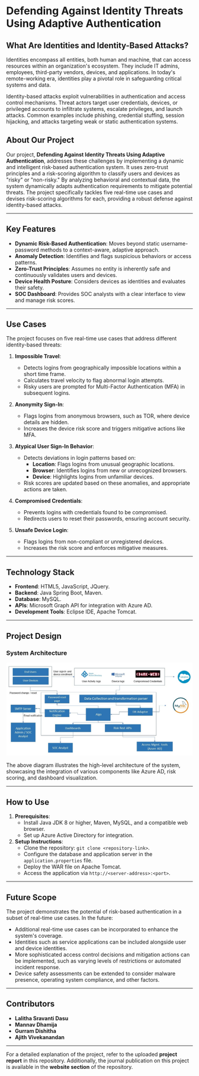 # Defending Against Identity Threats Using Adaptive Authentication

## What Are Identities and Identity-Based Attacks?
Identities encompass all entities, both human and machine, that can access resources within an organization's ecosystem. They include IT admins, employees, third-party vendors, devices, and applications. In today's remote-working era, identities play a pivotal role in safeguarding critical systems and data.

Identity-based attacks exploit vulnerabilities in authentication and access control mechanisms. Threat actors target user credentials, devices, or privileged accounts to infiltrate systems, escalate privileges, and launch attacks. Common examples include phishing, credential stuffing, session hijacking, and attacks targeting weak or static authentication systems.

## About Our Project
Our project, **Defending Against Identity Threats Using Adaptive Authentication**, addresses these challenges by implementing a dynamic and intelligent risk-based authentication system. It uses zero-trust principles and a risk-scoring algorithm to classify users and devices as "risky" or "non-risky." By analyzing behavioral and contextual data, the system dynamically adapts authentication requirements to mitigate potential threats.
The project specifically tackles five real-time use cases and devises risk-scoring algorithms for each, providing a robust defense against identity-based attacks.

---

## Key Features
- **Dynamic Risk-Based Authentication**: Moves beyond static username-password methods to a context-aware, adaptive approach.
- **Anomaly Detection**: Identifies and flags suspicious behaviors or access patterns.
- **Zero-Trust Principles**: Assumes no entity is inherently safe and continuously validates users and devices.
- **Device Health Posture**: Considers devices as identities and evaluates their safety.
- **SOC Dashboard**: Provides SOC analysts with a clear interface to view and manage risk scores.

---

## Use Cases
The project focuses on five real-time use cases that address different identity-based threats:

1. **Impossible Travel**:
   - Detects logins from geographically impossible locations within a short time frame.
   - Calculates travel velocity to flag abnormal login attempts.
   - Risky users are prompted for Multi-Factor Authentication (MFA) in subsequent logins.

2. **Anonymity Sign-In**:
   - Flags logins from anonymous browsers, such as TOR, where device details are hidden.
   - Increases the device risk score and triggers mitigative actions like MFA.

3. **Atypical User Sign-In Behavior**:
   - Detects deviations in login patterns based on:
     - **Location**: Flags logins from unusual geographic locations.
     - **Browser**: Identifies logins from new or unrecognized browsers.
     - **Device**: Highlights logins from unfamiliar devices.
   - Risk scores are updated based on these anomalies, and appropriate actions are taken.

4. **Compromised Credentials**:
   - Prevents logins with credentials found to be compromised.
   - Redirects users to reset their passwords, ensuring account security.

5. **Unsafe Device Login**:
   - Flags logins from non-compliant or unregistered devices.
   - Increases the risk score and enforces mitigative measures.

---

## Technology Stack
- **Frontend**: HTML5, JavaScript, JQuery.
- **Backend**: Java Spring Boot, Maven.
- **Database**: MySQL.
- **APIs**: Microsoft Graph API for integration with Azure AD.
- **Development Tools**: Eclipse IDE, Apache Tomcat.

---

## Project Design
### System Architecture
<img src="architecture_diagram.jpg" alt="System Architecture" width="600">

The above diagram illustrates the high-level architecture of the system, showcasing the integration of various components like Azure AD, risk scoring, and dashboard visualization.

---

## How to Use
1. **Prerequisites**:
   - Install Java JDK 8 or higher, Maven, MySQL, and a compatible web browser.
   - Set up Azure Active Directory for integration.
2. **Setup Instructions**:
   - Clone the repository: `git clone <repository-link>`.
   - Configure the database and application server in the `application.properties` file.
   - Deploy the WAR file on Apache Tomcat.
   - Access the application via `http://<server-address>:<port>`.

---

## Future Scope
The project demonstrates the potential of risk-based authentication in a subset of real-time use cases. In the future:
- Additional real-time use cases can be incorporated to enhance the system's coverage.
- Identities such as service applications can be included alongside user and device identities.
- More sophisticated access control decisions and mitigation actions can be implemented, such as varying levels of restrictions or automated incident response.
- Device safety assessments can be extended to consider malware presence, operating system compliance, and other factors.

---

## Contributors
- **Lalitha Sravanti Dasu**
- **Mannav Dhamija**
- **Gurram Dishitha**
- **Ajith Vivekanandan**

---

For a detailed explanation of the project, refer to the uploaded **project report** in this repository. Additionally, the journal publication on this project is available in the **website section** of the repository.
